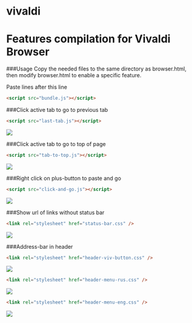# vivaldi
# Features compilation for Vivaldi Browser

###Usage
Copy the needed files to the same directory as browser.html, then modify browser.html to enable a specific feature.

Paste lines after this line
````html
<script src="bundle.js"></script>
````

###Click active tab to go to previous tab
````html
<script src="last-tab.js"></script>
````
![](http://i.imgur.com/uKhTpOQ.gif)

###Click active tab to go to top of page
````html
<script src="tab-to-top.js"></script>
````
![](http://i.imgur.com/QWoViex.gif)

###Right click on plus-button to paste and go
````html
<script src="click-and-go.js"></script>
````
![](http://i.imgur.com/J0BzhOM.gif)

###Show url of links without status bar
````html
<link rel="stylesheet" href="status-bar.css" />
````
![](http://i.imgur.com/JktJase.png)

###Address-bar in header
````html
<link rel="stylesheet" href="header-viv-button.css" />
````
![](http://i.imgur.com/PJihSCw.png)

````html
<link rel="stylesheet" href="header-menu-rus.css" />
````
![](http://i.imgur.com/uBi0jYx.png)

````html
<link rel="stylesheet" href="header-menu-eng.css" />
````
![](http://i.imgur.com/80gnMqS.png)
